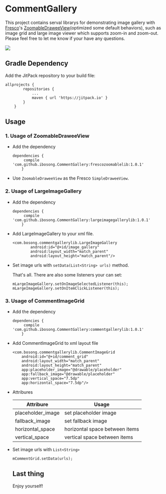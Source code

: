 # CommentGallery

This project contains serval librarys for demonstrating image gallery with [Fresco](https://github.com/facebook/fresco)'s [ZoomableDraweeView](https://github.com/facebook/fresco/blob/master/samples/zoomable/src/main/java/com/facebook/samples/zoomable/ZoomableDraweeView.java)(optimized some default behaviors), such as image grid and large image viewer
which supports zoom-in and zoom-out. Please feel free to let me know if your have any questions.

![](https://github.com/ibosong/CommentGallery/blob/master/CommentGallery.gif)

## Gradle Dependency

Add the JitPack repository to your build file:

```
allprojects {
		repositories {
			...
			maven { url 'https://jitpack.io' }
		}
	}
 ```

## Usage

### 1. Usage of ZoomableDraweeView
  - Add the dependency

    ```
    dependencies {
         compile 'com.github.ibosong.CommentGallery:frescozoomablelib:1.0.1'
  	    }
    ```

   - Use `ZoomableDraweeView` as the Fresco `SimpleDraweeView`.

### 2. Usage of LargeImageGallery
 
  - Add the dependency

    ```
    dependencies {
         compile 'com.github.ibosong.CommentGallery:largeimagegallerylib:1.0.1'
  	    }
    ```

  - Add LargeImageGallery to your xml file.
  
    ```
    <com.bosong.commentgallerylib.LargeImageGallery
            android:id="@+id/image_gallery"
            android:layout_width="match_parent"
            android:layout_height="match_parent"/>
    ```
   
    
  - Set image urls with `setData(List<String> urls)` method.

    That's all. There are also some listeners your can set:
  
    ```
    mLargeImageGallery.setOnImageSelectedListener(this);
    mLargeImageGallery.setOnItemClickListener(this);
    ```

### 3. Usage of CommentImageGrid

  - Add the dependency

    ```
    dependencies {
         compile 'com.github.ibosong.CommentGallery:commentgallerylib:1.0.1'
  	    }
    ```

  - Add CommentImageGrid to xml layout file

    ```
    <com.bosong.commentgallerylib.CommentImageGrid
        android:id="@+id/comment_grid"
        android:layout_width="match_parent"
        android:layout_height="match_parent"
        app:placeholder_image="@drawable/placeholder"
        app:fallback_image="@drawable/placeholder"
        app:vertical_space="7.5dp"
        app:horizontal_space="7.5dp"/>
    ```

  - Attribures
  
    Attribure| Usage 
    -|-
    placeholder_image | set placeholder image
    fallback_image    | set fallback image
    horizontal_space  | horizontal space between items
    vertical_space    | vertical space between items

    
  - Set image urls with `List<String>`

    ```
    mCommentGrid.setData(urls);
    ```


    ## Last thing

    Enjoy yourself!

